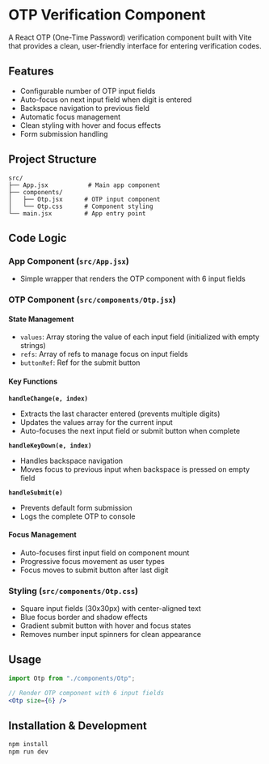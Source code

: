 # OTP Verification Component

A React OTP (One-Time Password) verification component built with Vite that provides a clean, user-friendly interface for entering verification codes.

## Features

- Configurable number of OTP input fields
- Auto-focus on next input field when digit is entered
- Backspace navigation to previous field
- Automatic focus management
- Clean styling with hover and focus effects
- Form submission handling

## Project Structure

```
src/
├── App.jsx           # Main app component
├── components/
│   ├── Otp.jsx      # OTP input component
│   └── Otp.css      # Component styling
└── main.jsx         # App entry point
```

## Code Logic

### App Component (`src/App.jsx`)
- Simple wrapper that renders the OTP component with 6 input fields

### OTP Component (`src/components/Otp.jsx`)

#### State Management
- `values`: Array storing the value of each input field (initialized with empty strings)
- `refs`: Array of refs to manage focus on input fields
- `buttonRef`: Ref for the submit button

#### Key Functions

**`handleChange(e, index)`**
- Extracts the last character entered (prevents multiple digits)
- Updates the values array for the current input
- Auto-focuses the next input field or submit button when complete

**`handleKeyDown(e, index)`**
- Handles backspace navigation
- Moves focus to previous input when backspace is pressed on empty field

**`handleSubmit(e)`**
- Prevents default form submission
- Logs the complete OTP to console

#### Focus Management
- Auto-focuses first input field on component mount
- Progressive focus movement as user types
- Focus moves to submit button after last digit

### Styling (`src/components/Otp.css`)
- Square input fields (30x30px) with center-aligned text
- Blue focus border and shadow effects
- Gradient submit button with hover and focus states
- Removes number input spinners for clean appearance

## Usage

```jsx
import Otp from "./components/Otp";

// Render OTP component with 6 input fields
<Otp size={6} />
```

## Installation & Development

```bash
npm install
npm run dev
```
